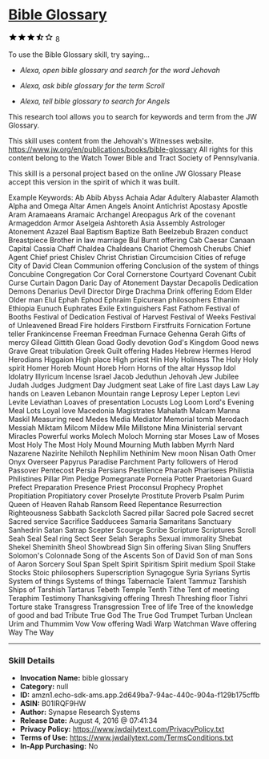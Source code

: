 # [Bible Glossary](http://alexa.amazon.com/#skills/amzn1.echo-sdk-ams.app.2d649ba7-94ac-440c-904a-f129b175cffb)
![3.9 stars](../../images/ic_star_black_18dp_1x.png)![3.9 stars](../../images/ic_star_black_18dp_1x.png)![3.9 stars](../../images/ic_star_black_18dp_1x.png)![3.9 stars](../../images/ic_star_half_black_18dp_1x.png)![3.9 stars](../../images/ic_star_border_black_18dp_1x.png) 8

To use the Bible Glossary skill, try saying...

* *Alexa, open bible glossary and search for the word Jehovah*

* *Alexa, ask bible glossary for the term Scroll*

* *Alexa, tell bible glossary to search for Angels*

This research tool ​allows you to search for keywords and term from the JW Glossary.

This skill uses content from the Jehovah's Witnesses website. 
https://www.jw.org/en/publications/books/bible-glossary
All rights for this content belong to the Watch Tower Bible and Tract Society of Pennsylvania.

This skill is a personal project based on the online JW Glossary 
Please accept this version in the spirit of which it was built.

Example Keywords:
Ab
Abib
Abyss
Achaia
Adar
Adultery
Alabaster
Alamoth
Alpha and Omega
Altar
Amen
Angels
Anoint
Antichrist
Apostasy
Apostle
Aram
Aramaeans
Aramaic
Archangel
Areopagus
Ark of the covenant
Armageddon
Armor
Aselgeia
Ashtoreth
Asia
Assembly
Astrologer
Atonement
Azazel
Baal
Baptism
Baptize
Bath
Beelzebub
Brazen conduct
Breastpiece
Brother in law marriage
Bul
Burnt offering
Cab
Caesar
Canaan
Capital
Cassia
Chaff
Chaldea
Chaldeans
Chariot
Chemosh
Cherubs
Chief Agent
Chief priest
Chislev
Christ
Christian
Circumcision
Cities of refuge
City of David
Clean
Communion offering
Conclusion of the system of things
Concubine
Congregation
Cor
Coral
Cornerstone
Courtyard
Covenant
Cubit
Curse
Curtain
Dagon
Daric
Day of Atonement
Daystar
Decapolis
Dedication
Demons
Denarius
Devil
Director
Dirge
Drachma
Drink offering
Edom
Elder
Older man
Elul
Ephah
Ephod
Ephraim
Epicurean philosophers
Ethanim
Ethiopia
Eunuch
Euphrates
Exile
Extinguishers
Fast
Fathom
Festival of Booths
Festival of Dedication
Festival of Harvest
Festival of Weeks
Festival of Unleavened Bread
Fire holders
Firstborn
Firstfruits
Fornication
Fortune teller
Frankincense
Freeman
Freedman
Furnace
Gehenna
Gerah
Gifts of mercy
Gilead
Gittith
Glean
Goad
Godly devotion
God's Kingdom
Good news
Grave
Great tribulation
Greek
Guilt offering
Hades
Hebrew
Hermes
Herod
Herodians
Higgaion
High place
High priest
Hin
Holy
Holiness
The Holy
Holy spirit
Homer
Horeb
Mount Horeb
Horn
Horns of the altar
Hyssop
Idol
Idolatry
Illyricum
Incense
Israel
Jacob
Jeduthun
Jehovah
Jew
Jubilee
Judah
Judges
Judgment Day
Judgment seat
Lake of fire
Last days
Law
Lay hands on
Leaven
Lebanon Mountain range
Leprosy
Leper
Lepton
Levi
Levite
Leviathan
Loaves of presentation
Locusts
Log
Loom
Lord's Evening Meal
Lots
Loyal love
Macedonia
Magistrates
Mahalath
Malcam
Manna
Maskil
Measuring reed
Medes
Media
Mediator
Memorial tomb
Merodach
Messiah
Miktam
Milcom
Mildew
Mile
Millstone
Mina
Ministerial servant
Miracles
Powerful works
Molech
Moloch
Morning star
Moses
Law of Moses
Most Holy
The Most Holy
Mound
Mourning
Muth labben
Myrrh
Nard
Nazarene
Nazirite
Nehiloth
Nephilim
Nethinim
New moon
Nisan
Oath
Omer
Onyx
Overseer
Papyrus
Paradise
Parchment
Party followers of Herod
Passover
Pentecost
Persia
Persians
Pestilence
Pharaoh
Pharisees
Philistia
Philistines
Pillar
Pim
Pledge
Pomegranate
Porneia
Potter
Praetorian Guard
Prefect
Preparation
Presence
Priest
Proconsul
Prophecy
Prophet
Propitiation
Propitiatory cover
Proselyte
Prostitute
Proverb
Psalm
Purim
Queen of Heaven
Rahab
Ransom
Reed
Repentance
Resurrection
Righteousness
Sabbath
Sackcloth
Sacred pillar
Sacred pole
Sacred secret
Sacred service
Sacrifice
Sadducees
Samaria
Samaritans
Sanctuary
Sanhedrin
Satan
Satrap
Scepter
Scourge
Scribe
Scripture 
Scriptures
Scroll
Seah
Seal
Seal ring
Sect
Seer
Selah
Seraphs
Sexual immorality
Shebat
Shekel
Sheminith
Sheol
Showbread
Sign
Sin offering
Sivan
Sling
Snuffers
Solomon's Colonnade
Song of the Ascents
Son of David
Son of man
Sons of Aaron
Sorcery
Soul
Span
Spelt
Spirit
Spiritism
Spirit medium
Spoil
Stake
Stocks
Stoic philosophers
Superscription
Synagogue
Syria
Syrians
Syrtis
System of things
Systems of things
Tabernacle
Talent
Tammuz
Tarshish
Ships of Tarshish
Tartarus
Tebeth
Temple
Tenth
Tithe
Tent of meeting
Teraphim
Testimony
Thanksgiving offering
Thresh
Threshing floor
Tishri
Torture stake
Transgress
Transgression
Tree of life
Tree of the knowledge of good and bad
Tribute
True God
The True God
Trumpet
Turban
Unclean
Urim and Thummim
Vow
Vow offering
Wadi
Warp
Watchman
Wave offering
Way
The Way

***

### Skill Details

* **Invocation Name:** bible glossary
* **Category:** null
* **ID:** amzn1.echo-sdk-ams.app.2d649ba7-94ac-440c-904a-f129b175cffb
* **ASIN:** B01IRQF9HW
* **Author:** Synapse Research Systems
* **Release Date:** August 4, 2016 @ 07:41:34
* **Privacy Policy:** https://www.jwdailytext.com/PrivacyPolicy.txt
* **Terms of Use:** https://www.jwdailytext.com/TermsConditions.txt
* **In-App Purchasing:** No
